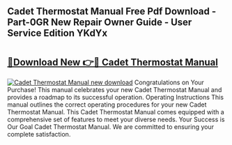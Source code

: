## Cadet Thermostat Manual Free Pdf Download - Part-0GR New Repair Owner Guide - User Service Edition YKdYx

# <h2><a href="http://bc39051.oget.top/?id=Cadet+Thermostat+Manual">🔗Download New 👉🔴 Cadet Thermostat Manual</a></h2>

[![Cadet Thermostat Manual new download](https://i.imgur.com/5g1atiW.png)](http://bc39051.oget.top/?id=Cadet+Thermostat+Manual)
Congratulations on Your Purchase! This manual celebrates your new Cadet Thermostat Manual and provides a roadmap to its successful operation. Operating Instructions This manual outlines the correct operating procedures for your new Cadet Thermostat Manual. This Cadet Thermostat Manual comes equipped with a comprehensive set of features to meet your diverse needs. Your Success is Our Goal Cadet Thermostat Manual. We are committed to ensuring your complete satisfaction.
